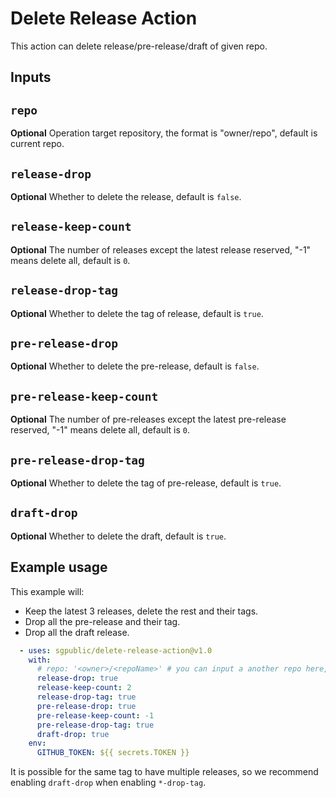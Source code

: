# Delete Release Action

This action can delete release/pre-release/draft of given repo.

## Inputs

## `repo`

**Optional** Operation target repository, the format is "owner/repo", default is current repo.

## `release-drop`

**Optional** Whether to delete the release, default is `false`.

## `release-keep-count`

**Optional** The number of releases except the latest release reserved, "-1" means delete all, default is `0`.

## `release-drop-tag`

**Optional** Whether to delete the tag of release, default is `true`.

## `pre-release-drop`

**Optional** Whether to delete the pre-release, default is `false`.

## `pre-release-keep-count`

**Optional** The number of pre-releases except the latest pre-release reserved, "-1" means delete all, default is `0`.

## `pre-release-drop-tag`

**Optional** Whether to delete the tag of pre-release, default is `true`.

## `draft-drop`

**Optional** Whether to delete the draft, default is `true`.

## Example usage

This example will:
+ Keep the latest 3 releases, delete the rest and their tags.
+ Drop all the pre-release and their tag.
+ Drop all the draft release.

```yml
  - uses: sgpublic/delete-release-action@v1.0
    with:
      # repo: '<owner>/<repoName>' # you can input a another repo here, defaults to current repo
      release-drop: true
      release-keep-count: 2
      release-drop-tag: true
      pre-release-drop: true
      pre-release-keep-count: -1
      pre-release-drop-tag: true
      draft-drop: true
    env:
      GITHUB_TOKEN: ${{ secrets.TOKEN }}
```

It is possible for the same tag to have multiple releases, so we recommend enabling `draft-drop` when enabling `*-drop-tag`.
